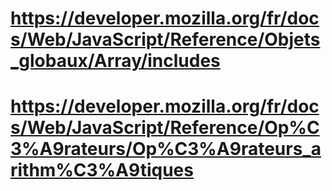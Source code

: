 # https://developer.mozilla.org/fr/docs/Web/JavaScript/Reference/Objets_globaux/Array/includes
# https://developer.mozilla.org/fr/docs/Web/JavaScript/Reference/Op%C3%A9rateurs/Op%C3%A9rateurs_arithm%C3%A9tiques
